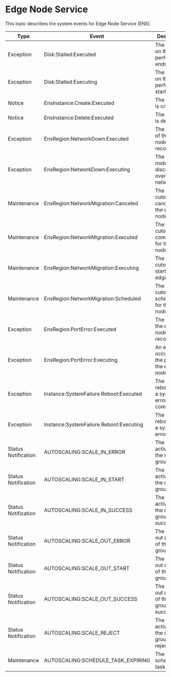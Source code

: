 # Edge Node Service

This topic describes the system events for Edge Node Service \(ENS\).

|Type|Event|Description|State|Level|
|----|-----|-----------|-----|-----|
|Exception|Disk:Stalled:Executed|The impact on the disk performance ends.|Executed|Critical|
|Exception|Disk:Stalled:Executing|The impact on the disk performance starts.|Executing|Critical|
|Notice|EnsInstance:Create:Executed|The instance is created.|Executed|Critical|
|Notice|EnsInstance:Delete:Executed|The instance is deleted.|Executed|Critical|
|Exception|EnsRegion:NetworkDown:Executed|The network of the edge node is recovered.|Executed|Critical|
|Exception|EnsRegion:NetworkDown:Executing|The edge node is disconnected over the network.|Executing|Critical|
|Maintenance|EnsRegion:NetworkMigration:Canceled|The network cutover is canceled for the edge node.|Canceled|Info|
|Maintenance|EnsRegion:NetworkMigration:Executed|The network cutover is completed for the edge node.|Executed|Info|
|Maintenance|EnsRegion:NetworkMigration:Executing|The network cutover starts for the edge node.|Executing|Critical|
|Maintenance|EnsRegion:NetworkMigration:Scheduled|The network cutover is scheduled for the edge node.|Scheduled|Warn|
|Exception|EnsRegion:PortError:Executed|The port of the edge node is recovered.|Executed|Critical|
|Exception|EnsRegion:PortError:Executing|An error occurs on the port of the edge node.|Executing|Critical|
|Exception|Instance:SystemFailure.Reboot:Executed|The instance reboot due to a system error is complete.|Executed|Critical|
|Exception|Instance:SystemFailure.Reboot:Executing|The instance reboot due to a system error starts.|Executing|Critical|
|Status Notification|AUTOSCALING:SCALE\_IN\_ERROR|The scale-in activity of the scaling group fails.|unNormal|Critical|
|Status Notification|AUTOSCALING:SCALE\_IN\_START|The scale-in activity of the scaling group starts.|Normal|Info|
|Status Notification|AUTOSCALING:SCALE\_IN\_SUCCESS|The scale-in activity of the scaling group is successful.|Normal|Info|
|Status Notification|AUTOSCALING:SCALE\_OUT\_ERROR|The scale-out activity of the scaling group fails.|unNormal|Critical|
|Status Notification|AUTOSCALING:SCALE\_OUT\_START|The scale-out activity of the scaling group starts.|Normal|Info|
|Status Notification|AUTOSCALING:SCALE\_OUT\_SUCCESS|The scale-out activity of the scaling group is successful.|Normal|Info|
|Status Notification|AUTOSCALING:SCALE\_REJECT|The scaling activity of the scaling group is rejected.|Warn|Warn|
|Maintenance|AUTOSCALING:SCHEDULE\_TASK\_EXPIRING|The scheduled task expires.|Warn|Warn|

